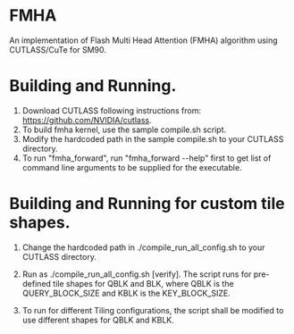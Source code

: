 # FMHA

An implementation of Flash Multi Head Attention (FMHA) algorithm using CUTLASS/CuTe for SM90.

# Building and Running.

1. Download CUTLASS following instructions from: https://github.com/NVIDIA/cutlass.
2. To build fmha kernel, use the sample compile.sh script.
3. Modify the hardcoded path in the sample compile.sh to your CUTLASS directory.
4. To run "fmha_forward", run "fmha_forward --help" first to get list of command line arguments to be supplied for the executable.

# Building and Running for custom tile shapes.

1. Change the hardcoded path in  ./compile_run_all_config.sh to your CUTLASS directory.

2. Run as  ./compile_run_all_config.sh [verify].  The script runs for pre-defined tile shapes for QBLK and BLK, where
QBLK is the QUERY_BLOCK_SIZE and KBLK is the KEY_BLOCK_SIZE.

3. To run for different Tiling configurations, the script shall be modified to use different shapes for QBLK and KBLK.
